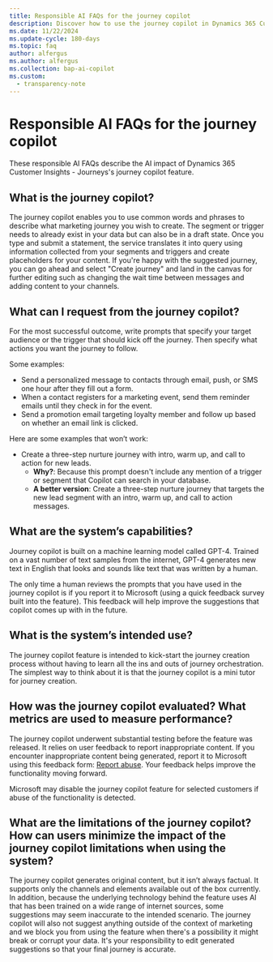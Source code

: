 ```yaml
---
title: Responsible AI FAQs for the journey copilot
description: Discover how to use the journey copilot in Dynamics 365 Customer Insights - Journeys responsibly. These FAQs provide essential guidelines and best practices.
ms.date: 11/22/2024
ms.update-cycle: 180-days
ms.topic: faq
author: alfergus
ms.author: alfergus
ms.collection: bap-ai-copilot
ms.custom: 
  - transparency-note
---
```


# Responsible AI FAQs for the journey copilot

These responsible AI FAQs describe the AI impact of Dynamics 365 Customer Insights - Journeys's journey copilot feature.

## What is the journey copilot?

The journey copilot enables you to use common words and phrases to describe what marketing journey you wish to create. The segment or trigger needs to already exist in your data but can also be in a draft state. Once you type and submit a statement, the service translates it into query using information collected from your segments and triggers and create placeholders for your content. If you're happy with the suggested journey, you can go ahead and select "Create journey" and land in the canvas for further editing such as changing the wait time between messages and adding content to your channels.

## What can I request from the journey copilot?

For the most successful outcome, write prompts that specify your target audience or the trigger that should kick off the journey. Then specify what actions you want the journey to follow.

Some examples:
- Send a personalized message to contacts through email, push, or SMS one hour after they fill out a form.
- When a contact registers for a marketing event, send them reminder emails until they check in for the event.
- Send a promotion email targeting loyalty member and follow up based on whether an email link is clicked.

Here are some examples that won’t work:
- Create a three-step nurture journey with intro, warm up, and call to action for new leads.
    - **Why?**: Because this prompt doesn't include any mention of a trigger or segment that Copilot can search in your database.
    - **A better version**: Create a three-step nurture journey that targets the new lead segment with an intro, warm up, and call to action messages. 

## What are the system’s capabilities?

Journey copilot is built on a machine learning model called GPT-4. Trained on a vast number of text samples from the internet, GPT-4 generates new text in English that looks and sounds like text that was written by a human.

The only time a human reviews the prompts that you have used in the journey copilot is if you report it to Microsoft (using a quick feedback survey built into the feature). This feedback will help improve the suggestions that copilot comes up with in the future.

## What is the system’s intended use?

The journey copilot feature is intended to kick-start the journey creation process without having to learn all the ins and outs of journey orchestration. The simplest way to think about it is that the journey copilot is a mini tutor for journey creation.  

## How was the journey copilot evaluated? What metrics are used to measure performance?

The journey copilot underwent substantial testing before the feature was released. It relies on user feedback to report inappropriate content. If you encounter inappropriate content being generated, report it to Microsoft using this feedback form: [Report abuse](https://msrc.microsoft.com/report/abuse?ThreatType=URL&IncidentType=Responsible%20AI&SourceUrl=https://dynamics.microsoft.com/marketing/overview/). Your feedback helps improve the functionality moving forward.

Microsoft may disable the journey copilot feature for selected customers if abuse of the functionality is detected.

## What are the limitations of the journey copilot? How can users minimize the impact of the journey copilot limitations when using the system?

The journey copilot generates original content, but it isn’t always factual. It supports only the channels and elements available out of the box currently. In addition, because the underlying technology behind the feature uses AI that has been trained on a wide range of internet sources, some suggestions may seem inaccurate to the intended scenario. The journey copilot will also not suggest anything outside of the context of marketing and we block you from using the feature when there's a possibility it might break or corrupt your data. It's your responsibility to edit generated suggestions so that your final journey is accurate.
